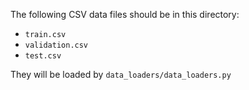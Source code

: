 The following CSV data files should be in this directory:
- `train.csv`
- `validation.csv`
- `test.csv`

They will be loaded by `data_loaders/data_loaders.py`
